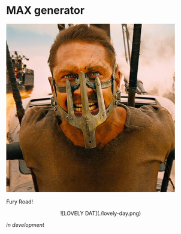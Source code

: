# MAX generator

![MAD MAX](./max.png)

Fury Road!

<center>
  ![LOVELY DAT](./lovely-day.png)
</center>

*in development*
